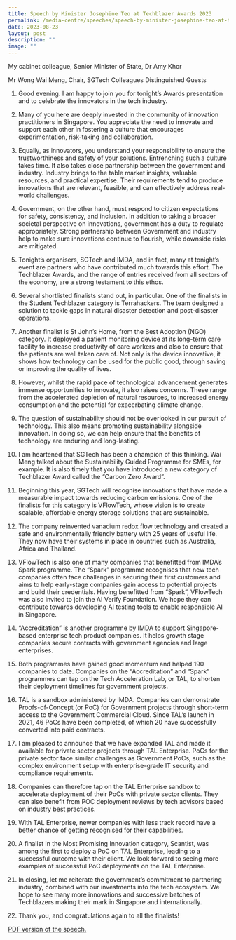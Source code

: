 ```yaml
---
title: Speech by Minister Josephine Teo at Techblazer Awards 2023
permalink: /media-centre/speeches/speech-by-minister-josephine-teo-at-techblazer-awards-2023/
date: 2023-08-23
layout: post
description: ""
image: ""
---
```

My cabinet colleague, Senior Minister of State, Dr Amy Khor

Mr Wong Wai Meng, Chair, SGTech Colleagues Distinguished Guests

1. Good evening. I am happy to join you for tonight’s Awards presentation and to celebrate the innovators in the tech industry.

2. Many of you here are deeply invested in the community of innovation practitioners in Singapore. You appreciate the need to innovate and support each other in fostering a culture that encourages experimentation, risk-taking and collaboration.

3. Equally, as innovators, you understand your responsibility to ensure the trustworthiness and safety of your solutions. Entrenching such a culture takes time. It also takes close partnership between the government and industry. Industry brings to the table market insights, valuable resources, and practical expertise. Their requirements tend to produce innovations that are relevant, feasible, and can effectively address real-world challenges.

4. Government, on the other hand, must respond to citizen expectations for safety, consistency, and inclusion. In addition to taking a broader societal perspective on innovations, government has a duty to regulate appropriately. Strong partnership between Government and industry help to make sure innovations continue to flourish, while downside risks are mitigated.

5. Tonight’s organisers, SGTech and IMDA, and in fact, many at tonight’s event are partners who have contributed much towards this effort. The Techblazer Awards, and the range of entries received from all sectors of the economy, are a strong testament to this ethos.

6. Several shortlisted finalists stand out, in particular. One of the finalists in the Student Techblazer category is Terrahackers. The team designed a solution to tackle gaps in natural disaster detection and post-disaster operations.

7. Another finalist is St John’s Home, from the Best Adoption (NGO) category. It deployed a patient monitoring device at its long-term care facility to increase productivity of care workers and also to ensure that the patients are well taken care of. Not only is the device innovative, it shows how technology can be used for the public good, through saving or improving the quality of lives.

8. However, whilst the rapid pace of technological advancement generates immense opportunities to innovate, it also raises concerns. These range from the accelerated depletion of natural resources, to increased energy consumption and the potential for exacerbating climate change.

9. The question of sustainability should not be overlooked in our pursuit of technology. This also means promoting sustainability alongside innovation. In doing so, we can help ensure that the benefits of technology are enduring and long-lasting.

10. I am heartened that SGTech has been a champion of this thinking. Wai Meng talked about the Sustainability Guided Programme for SMEs, for example. It is also timely that you have introduced a new category of Techblazer Award called the “Carbon Zero Award”.

11. Beginning this year, SGTech will recognise innovations that have made a measurable impact towards reducing carbon emissions. One of the finalists for this category is VFlowTech, whose vision is to create scalable, affordable energy storage solutions that are sustainable.

12. The company reinvented vanadium redox flow technology and created a safe and environmentally friendly battery with 25 years of useful life. They now have their systems in place in countries such as Australia, Africa and Thailand.

13. VFlowTech is also one of many companies that benefitted from IMDA’s Spark programme. The “Spark” programme recognises that new tech companies often face challenges in securing their first customers and aims to help early-stage companies gain access to potential projects and build their credentials. Having benefitted from “Spark”, VFlowTech was also invited to join the AI Verify Foundation. We hope they can contribute towards developing AI testing tools to enable responsible AI in Singapore.

14. “Accreditation” is another programme by IMDA to support Singapore-based enterprise tech product companies. It helps growth stage companies secure contracts with government agencies and large enterprises.

15. Both programmes have gained good momentum and helped 190 companies to date. Companies on the “Accreditation” and “Spark” programmes can tap on the Tech Acceleration Lab, or TAL, to shorten their deployment timelines for government projects.

16. TAL is a sandbox administered by IMDA. Companies can demonstrate Proofs-of-Concept (or PoC) for Government projects through short-term access to the Government Commercial Cloud. Since TAL’s launch in 2021, 46 PoCs have been completed, of which 20 have successfully converted into paid contracts.

17. I am pleased to announce that we have expanded TAL and made it available for private sector projects through TAL Enterprise. PoCs for the private sector face similar challenges as Government PoCs, such as the complex environment setup with enterprise-grade IT security and compliance requirements.

18. Companies can therefore tap on the TAL Enterprise sandbox to accelerate deployment of their PoCs with private sector clients. They can also benefit from POC deployment reviews by tech advisors based on industry best practices.

19. With TAL Enterprise, newer companies with less track record have a better chance of getting recognised for their capabilities.

20. A finalist in the Most Promising Innovation category, Scantist, was among the first to deploy a PoC on TAL Enterprise, leading to a successful outcome with their client. We look forward to seeing more examples of successful PoC deployments on the TAL Enterprise.

21. In closing, let me reiterate the government’s commitment to partnering industry, combined with our investments into the tech ecosystem. We hope to see many more innovations and successive batches of Techblazers making their mark in Singapore and internationally.

22. Thank you, and congratulations again to all the finalists!

[PDF version of the speech.](/files/Speeches%202023/transcript%20of%20speech%20by%20minister%20josephine%20teo%20at%20techblazer%20awards%202023%20(23%20aug).pdf)
